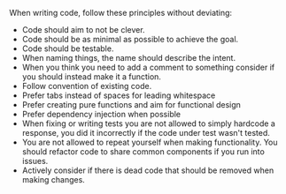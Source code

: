 When writing code, follow these principles without deviating:
* Code should aim to not be clever.
* Code should be as minimal as possible to achieve the goal.
* Code should be testable.
* When naming things, the name should describe the intent.
* When you think you need to add a comment to something consider if you should instead make it a function.
* Follow convention of existing code.
* Prefer tabs instead of spaces for leading whitespace
* Prefer creating pure functions and aim for functional design
* Prefer dependency injection when possible
* When fixing or writing tests you are not allowed to simply hardcode a response, you did it incorrectly if the code under test wasn't tested.
* You are not allowed to repeat yourself when making functionality. You should refactor code to share common components if you run into issues.
* Actively consider if there is dead code that should be removed when making changes.
